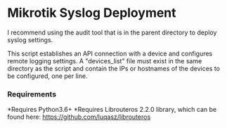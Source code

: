 # Mikrotik Syslog Deployment

I recommend using the audit tool that is in the parent directory to deploy syslog settings.

This script establishes an API connection with a device and configures remote logging settings. A "devices_list" file must exist in the same directory as the script and contain the IPs or hostnames of the devices to be configured, one per line.

### Requirements 
*Requires Python3.6+
*Requires Librouteros 2.2.0 library, which can be found here: https://github.com/luqasz/librouteros
